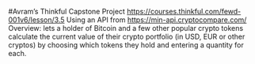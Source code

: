 #Avram’s Thinkful Capstone Project
https://courses.thinkful.com/fewd-001v6/lesson/3.5
Using an API from https://min-api.cryptocompare.com/
Overview: lets a holder of Bitcoin and a few other popular crypto tokens calculate the current value of their crypto portfolio (in USD, EUR or other cryptos) by choosing which tokens they hold and entering a quantity for each.

